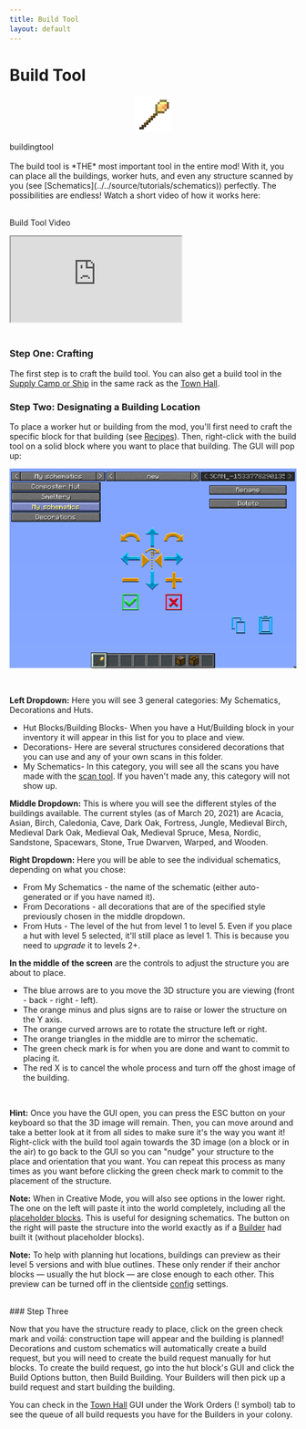```yaml
---
title: Build Tool
layout: default
---
```

# Build Tool

<div class="infobox box text-center">
    <p style="text-align:center;"><img src="../../assets/images/icons/minecolonies/build_tool.png" alt="Build Tool"></p>
    <recipe>buildingtool</recipe>
</div>

<br>
The build tool is *THE* most important tool in the entire mod! With it, you can place all the buildings, worker huts, and even any structure scanned by you (see [Schematics](../../source/tutorials/schematics)) perfectly. The possibilities are endless! Watch a short video of how it works here:
<br><br>

<p class="h4"><a id="build_tool">Build Tool Video</a></p>

<div class="embed-responsive embed-responsive-16by9">
  <iframe class="embed-responsive-item" src="https://www.youtube.com/embed/DVGGDUXbTOY" allow="autoplay; encrypted-media" allowfullscreen></iframe>
</div>
<br>

### Step One: Crafting

The first step is to craft the build tool. You can also get a build tool in the [Supply Camp or Ship](../../source/items/supplycampandship) in the same rack as the [Town Hall](../../source/workers/chickenfarmer).
<br>

### Step Two: Designating a Building Location

To place a worker hut or building from the mod, you'll first need to craft the specific block for that building (see [Recipes](../../source/misc/recipes)). Then, right-click with the build tool on a solid block where you want to place that building. The GUI will pop up:


<p style="text-align:center;"><img src="../../assets/images/misc/buildtool1.png" alt="Build Tool GUI"></p>
<br>

**Left Dropdown:** Here you will see 3 general categories: My Schematics, Decorations and Huts.

- Hut Blocks/Building Blocks- When you have a Hut/Building block in your inventory it will appear in this list for you to place and view.
- Decorations- Here are several structures considered decorations that you can use and any of your own scans in this folder.
- My Schematics- In this category, you will see all the scans you have made with the <a href="../../source/items/scantool">scan tool</a>. If you haven't made any, this category will not show up.

**Middle Dropdown:** This is where you will see the different styles of the buildings available. The current styles (as of March 20, 2021) are Acacia, Asian, Birch, Caledonia, Cave, Dark Oak, Fortress, Jungle, Medieval Birch, Medieval Dark Oak, Medieval Oak, Medieval Spruce, Mesa, Nordic, Sandstone, Spacewars, Stone, True Dwarven, Warped, and Wooden.


**Right Dropdown:** Here you will be able to see the individual schematics, depending on what you chose:

- From My Schematics - the name of the schematic (either auto-generated or if you have named it).
- From Decorations - all decorations that are of the specified style previously chosen in the middle dropdown.
- From Huts - The level of the hut from level 1 to level 5. Even if you place a hut with level 5 selected, it'll still place as level 1. This is because you need to *upgrade* it to levels 2+.


**In the middle of the screen** are the controls to adjust the structure you are about to place.

- The blue arrows are to you move the 3D structure you are viewing (front - back - right - left).
- The orange minus and plus signs are to raise or lower the structure on the Y axis.
- The orange curved arrows are to rotate the structure left or right.
- The orange triangles in the middle are to mirror the schematic.
- The green check mark is for when you are done and want to commit to placing it.
- The red X is to cancel the whole process and turn off the ghost image of the building.

<br>

<b>Hint:</b> Once you have the GUI open, you can press the ESC button on your keyboard so that the 3D image will remain. Then, you can move around and take a better look at it from all sides to make sure it's the way you want it! Right-click with the build tool again towards the 3D image (on a block or in the air) to go back to the GUI so you can "nudge" your structure to the place and orientation that you want. You can repeat this process as many times as you want before clicking the green check mark to commit to the placement of the structure.

**Note:** When in Creative Mode, you will also see options in the lower right. The one on the left will paste it into the world completely, including all the [placeholder blocks](../../source/items/placeholderblocks). This is useful for designing schematics. The button on the right will paste the structure into the world exactly as if a [Builder](../../source/workers/builder) had built it (without placeholder blocks).

**Note:** To help with planning hut locations, buildings can preview as their level 5 versions and with blue outlines. These only render if their anchor blocks — usually the hut block — are close enough to each other. This preview can be turned off in the clientside [config](../../source/misc/configfile) settings.

<br>
### Step Three

Now that you have the structure ready to place, click on the green check mark and voilá: construction tape will appear and the building is planned! Decorations and custom schematics will automatically create a build request, but you will need to create the build request manually for hut blocks. To create the build request, go into the hut block's GUI and click the Build Options button, then Build Building. Your Builders will then pick up a build request and start building the building.

You can check in the [Town Hall](../../source/workers/chickenfarmer) GUI under the Work Orders (! symbol) tab to see the queue of all build requests you have for the Builders in your colony.

